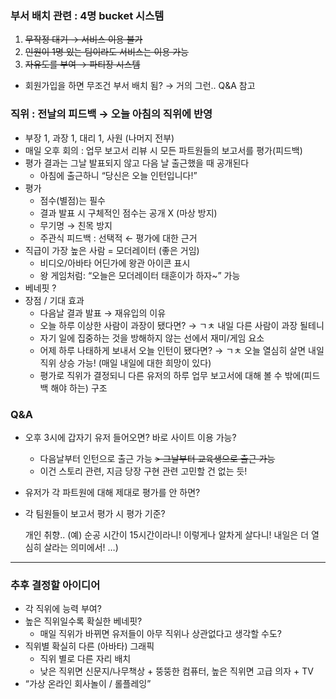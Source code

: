 ### 부서 배치 관련 : 4명 bucket 시스템

1. ~~무작정 대기 → 서비스 이용 불가~~
2. ~~인원이 1명 있는 팀이라도 서비스는 이용 가능~~
3. ~~자유도를 부여 → 파티장 시스템~~
- 회원가입을 하면 무조건 부서 배치 됨? → 거의 그런.. Q&A 참고

### 직위 : 전날의 피드백 → 오늘 아침의 직위에 반영

- 부장 1, 과장 1, 대리 1, 사원 (나머지 전부)
- 매일 오후 회의 : 업무 보고서 리뷰 시 모든 파트원들의 보고서를 평가(피드백)
- 평가 결과는 그날 발표되지 않고 다음 날 출근했을 때 공개된다
    - 아침에 출근하니 “당신은 오늘 인턴입니다!”
- 평가
    - 점수(별점)는 필수
    - 결과 발표 시 구체적인 점수는 공개 X (마상 방지)
    - 무기명 → 친목 방지
    - 주관식 피드백 : 선택적 ← 평가에 대한 근거
- 직급이 가장 높은 사람 = 모더레이터 (좋은 거임)
    - 비디오/아바타 어딘가에 왕관 아이콘 표시
    - 왕 게임처럼: “오늘은 모더레이터 태훈이가 하자~” 가능
- 베네핏 ?
- 장점 / 기대 효과
    - 다음날 결과 발표 → 재유입의 이유
    - 오늘 하루 이상한 사람이 과장이 됐다면? → ㄱㅊ 내일 다른 사람이 과장 될테니
    - 자기 일에 집중하는 것을 방해하지 않는 선에서 재미/게임 요소
    - 어제 하루 나태하게 보내서 오늘 인턴이 됐다면? → ㄱㅊ 오늘 열심히 살면 내일 직위 상승 가능! (매일 내일에 대한 희망이 있다)
    - 평가로 직위가 결정되니 다른 유저의 하루 업무 보고서에 대해 볼 수 밖에(피드백 해야 하는) 구조

### Q&A

- 오후 3시에 갑자기 유저 들어오면? 바로 사이트 이용 가능?
    - 다음날부터 인턴으로 출근 가능 ~~> 그날부터 교육생으로 출근 가능~~
    - 이건 스토리 관련, 지금 당장 구현 관련 고민할 건 없는 듯!
- 유저가 각 파트원에 대해 제대로 평가를 안 하면?
- 각 팀원들이 보고서 평가 시 평가 기준?
    
    개인 취향.. (예) 순공 시간이 15시간이라니! 이렇게나 알차게 살다니! 내일은 더 열심히 살라는 의미에서! …)
    

---

### 추후 결정할 아이디어

- 각 직위에 능력 부여?
- 높은 직위일수록 확실한 베네핏?
    - 매일 직위가 바뀌면 유저들이 아무 직위나 상관없다고 생각할 수도?
- 직위별 확실히 다른 (아바타) 그래픽
    - 직위 별로 다른 자리 배치
    - 낮은 직위면 신문지/나무책상 + 뚱뚱한 컴퓨터, 높은 직위면 고급 의자 + TV
- “가상 온라인 회사놀이 / 롤플레잉”
